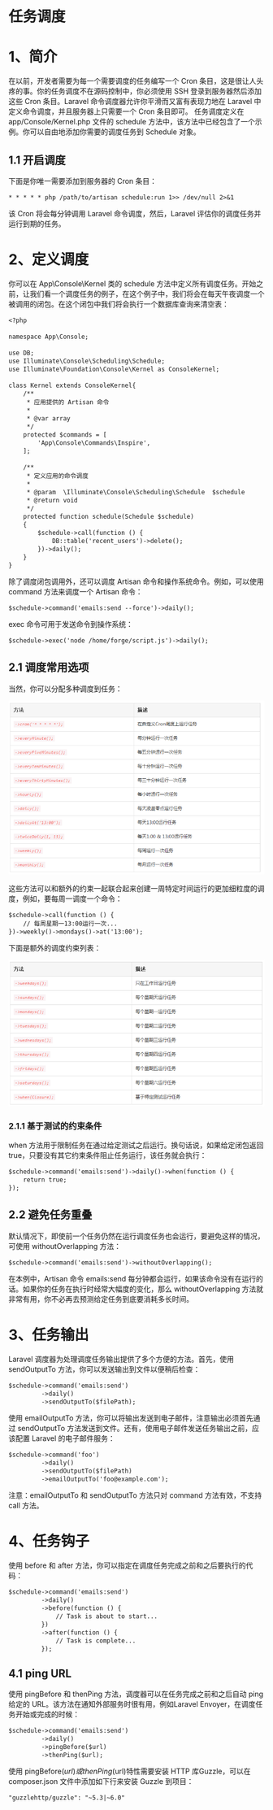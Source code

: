 # 任务调度

# 1、简介
在以前，开发者需要为每一个需要调度的任务编写一个 Cron 条目，这是很让人头疼的事。你的任务调度不在源码控制中，你必须使用 SSH 登录到服务器然后添加这些 Cron 条目。Laravel 命令调度器允许你平滑而又富有表现力地在 Laravel 中定义命令调度，并且服务器上只需要一个 Cron 条目即可。
任务调度定义在 app/Console/Kernel.php 文件的 schedule 方法中，该方法中已经包含了一个示例。你可以自由地添加你需要的调度任务到 Schedule 对象。
## 1.1 开启调度
下面是你唯一需要添加到服务器的 Cron 条目：

```
* * * * * php /path/to/artisan schedule:run 1>> /dev/null 2>&1
```

该 Cron 将会每分钟调用 Laravel 命令调度，然后，Laravel 评估你的调度任务并运行到期的任务。
# 2、定义调度
你可以在 App\Console\Kernel 类的 schedule 方法中定义所有调度任务。开始之前，让我们看一个调度任务的例子，在这个例子中，我们将会在每天午夜调度一个被调用的闭包。在这个闭包中我们将会执行一个数据库查询来清空表：

```
<?php

namespace App\Console;

use DB;
use Illuminate\Console\Scheduling\Schedule;
use Illuminate\Foundation\Console\Kernel as ConsoleKernel;

class Kernel extends ConsoleKernel{
    /**
     * 应用提供的 Artisan 命令
     *
     * @var array
     */
    protected $commands = [
        'App\Console\Commands\Inspire',
    ];

    /**
     * 定义应用的命令调度
     *
     * @param  \Illuminate\Console\Scheduling\Schedule  $schedule
     * @return void
     */
    protected function schedule(Schedule $schedule)
    {
        $schedule->call(function () {
            DB::table('recent_users')->delete();
        })->daily();
    }
}
```

除了调度闭包调用外，还可以调度 Artisan 命令和操作系统命令。例如，可以使用 command 方法来调度一个 Artisan 命令：

```
$schedule->command('emails:send --force')->daily();
```

exec 命令可用于发送命令到操作系统：

```
$schedule->exec('node /home/forge/script.js')->daily();
```

## 2.1 调度常用选项
当然，你可以分配多种调度到任务：

![](images/8.png)

这些方法可以和额外的约束一起联合起来创建一周特定时间运行的更加细粒度的调度，例如，要每周一调度一个命令：

```
$schedule->call(function () {
    // 每周星期一13:00运行一次...
})->weekly()->mondays()->at('13:00');
```

下面是额外的调度约束列表：

![](images/9.png)

### 2.1.1 基于测试的约束条件
when 方法用于限制任务在通过给定测试之后运行。换句话说，如果给定闭包返回 true，只要没有其它约束条件阻止任务运行，该任务就会执行：

```
$schedule->command('emails:send')->daily()->when(function () {
    return true;
});
```

## 2.2 避免任务重叠
默认情况下，即使前一个任务仍然在运行调度任务也会运行，要避免这样的情况，可使用 withoutOverlapping 方法：

```
$schedule->command('emails:send')->withoutOverlapping();
```

在本例中，Artisan 命令 emails:send 每分钟都会运行，如果该命令没有在运行的话。如果你的任务在执行时经常大幅度的变化，那么 withoutOverlapping 方法就非常有用，你不必再去预测给定任务到底要消耗多长时间。
# 3、任务输出
Laravel 调度器为处理调度任务输出提供了多个方便的方法。首先，使用 sendOutputTo 方法，你可以发送输出到文件以便稍后检查：

```
$schedule->command('emails:send')
         ->daily()
         ->sendOutputTo($filePath);
```

使用 emailOutputTo 方法，你可以将输出发送到电子邮件，注意输出必须首先通过 sendOutputTo 方法发送到文件。还有，使用电子邮件发送任务输出之前，应该配置 Laravel 的电子邮件服务：

```
$schedule->command('foo')
         ->daily()
         ->sendOutputTo($filePath)
         ->emailOutputTo('foo@example.com');
```

注意：emailOutputTo 和 sendOutputTo 方法只对 command 方法有效，不支持 call 方法。
# 4、任务钩子
使用 before 和 after 方法，你可以指定在调度任务完成之前和之后要执行的代码：

```
$schedule->command('emails:send')
         ->daily()
         ->before(function () {
             // Task is about to start...
         })
         ->after(function () {
             // Task is complete...
         });
```

## 4.1 ping URL
使用 pingBefore 和 thenPing 方法，调度器可以在任务完成之前和之后自动 ping 给定的 URL。该方法在通知外部服务时很有用，例如Laravel Envoyer，在调度任务开始或完成的时候：

```
$schedule->command('emails:send')
         ->daily()
         ->pingBefore($url)
         ->thenPing($url);
```

使用 pingBefore($url)或 thenPing($url)特性需要安装 HTTP 库Guzzle，可以在 composer.json 文件中添加如下行来安装 Guzzle 到项目：

```
"guzzlehttp/guzzle": "~5.3|~6.0"
```